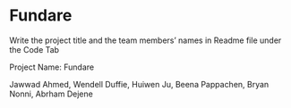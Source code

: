 # Fundare

Write the project title and the team members’ names in Readme file under the Code Tab

Project Name: Fundare 

Jawwad Ahmed, Wendell Duffie, Huiwen Ju, Beena Pappachen, Bryan Nonni, Abrham Dejene		

